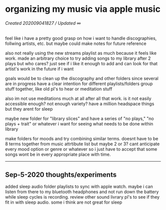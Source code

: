 # organizing my music via apple music
###### Created 202009041827 / Updated ∞

feel like i have a pretty good grasp on how i want to handle discographies, follwing artists, etc. but maybe could make notes for future reference

also not really using the new streams playlist as much because it feels like work. made an arbitrary choice to try adding songs to my library after 2 plays but who cares? just see if i like it enough to add and can look for that artist's work in the future if i want

goals would be to clean up the discography and other folders since several are in progress
have a clear intention for different playlists/folders
group stuff together, like old pl's to hear or meditation stuff

also im not use meditations much at all after all that work. is it not easily accessible enough? not enough variety? have a million headspace things but they arent for sleep

maybe new folder for "library slices" and have a series of "no plays," "no plays + trait" or whatever i want for seeing what needs to be done within library

make folders for moods and try combining similar terms. doesnt have to be 8 terms together from music attrtibute list but maybe 2 or 3? cant anticipate every mood option or genre or whatever so i just have to accept that some songs wont be in every appropriate place with time.


---

## Sep-5-2020 thoughts/experiments
added sleep audio folder playlists to sync with apple watch. maybe i can listen from there to my bluetooth headphones and not run down the battery while sleep cycles is recording.
review other sound livrary pl's to see if they fit in with sleep audio. some i think are not great for sleep